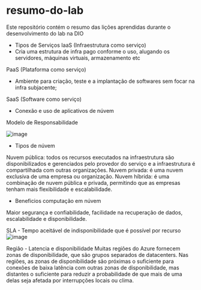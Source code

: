 # resumo-do-lab
Este repositório contém o resumo das lições aprendidas durante o desenvolvimento do lab na DIO

- Tipos de Serviços
IaaS (Infraestrutura como serviço)
 - Cria uma estrutura de infra pago conforme o uso, alugando os servidores, máquinas virtuais, armazenamento etc

PaaS (Plataforma como serviço)
 - Ambiente para criação, teste e a implantação de softwares sem focar na infra subjacente;

SaaS (Software como serviço)
- Conexão e uso de aplicativos de núvem 

Modelo de Responsabilidade

![image](https://github.com/user-attachments/assets/682aa0a3-8e6c-4c50-9e50-7d389e4de5e0)

- Tipos de núvem

Nuvem pública: todos os recursos executados na infraestrutura são disponibilizados e gerenciados pelo provedor do serviço e a infraestrutura é compartilhada com outras organizações.
Nuvem privada: é uma nuvem exclusiva de uma empresa ou organização.
Nuvem híbrida: é uma combinação de nuvem pública e privada, permitindo que as empresas tenham mais flexibilidade e escalabilidade.

- Beneficios computação em núvem

Maior segurança e confiabilidade, facilidade na recuperação de dados, escalabilidade e disponibilidade.

SLA - Tempo aceitável de indisponibilidade que é possível por recurso
![image](https://github.com/user-attachments/assets/0d59b182-a94b-4462-b518-8ebaa38701d8)

Região - Latencia e disponibilidade 
Muitas regiões do Azure fornecem zonas de disponibilidade, que são grupos separados de datacenters. Nas regiões, as zonas de disponibilidade são próximas o suficiente para conexões de baixa latência com outras zonas de disponibilidade, mas distantes o suficiente para reduzir a probabilidade de que mais de uma delas seja afetada por interrupções locais ou clima.

